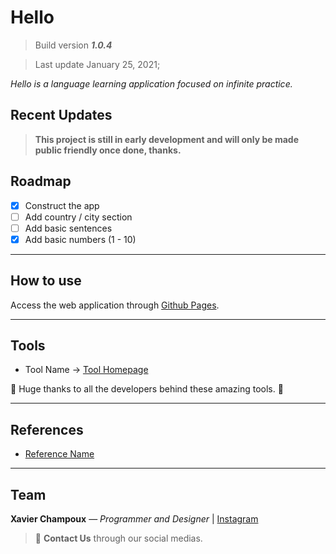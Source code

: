 # Hello

> Build version **_1.0.4_**

> Last update January 25, 2021;

_Hello is a language learning application focused on infinite practice._

## Recent Updates

>**This project is still in early development and will only be made public friendly once done, thanks.**

## Roadmap

- [x] Construct the app
- [ ] Add country / city section
- [ ] Add basic sentences
- [x] Add basic numbers (1 - 10)

---
## How to use

Access the web application through [Github Pages](https://levieuxsinge.github.io/Hello/).

---

## Tools

- Tool Name -> [Tool Homepage](link)

:metal: Huge thanks to all the developers behind these amazing tools. :metal:

---

## References

- [Reference Name](link)

---

## Team

**Xavier Champoux** — _Programmer and Designer_ | [Instagram](https://www.instagram.com/doldmk/?hl=fr)

> :postbox: **Contact Us** through our social medias.
